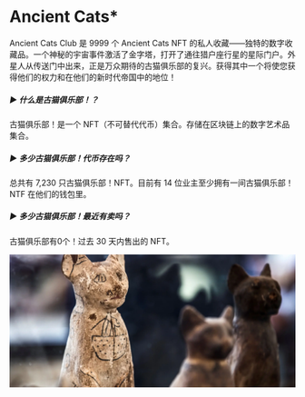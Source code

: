 # Ancient Cats*

Ancient Cats Club 是 9999 个 Ancient Cats NFT 的私人收藏——独特的数字收藏品。一个神秘的宇宙事件激活了金字塔，打开了通往猎户座行星的星际门户。外星人从传送门中出来，正是万众期待的古猫俱乐部的复兴。获得其中一个将使您获得他们的权力和在他们的新时代帝国中的地位！

##### ▶ 什么是古猫俱乐部！？

古猫俱乐部！是一个 NFT（不可替代代币）集合。存储在区块链上的数字艺术品集合。

##### ▶ 多少古猫俱乐部！代币存在吗？

总共有 7,230 只古猫俱乐部！NFT。目前有 14 位业主至少拥有一间古猫俱乐部！NTF 在他们的钱包里。

##### ▶ 多少古猫俱乐部！最近有卖吗？

古猫俱乐部有0个！过去 30 天内售出的 NFT。

![MTgzMjE4OTM2MDYwMzIzMjM0](MTgzMjE4OTM2MDYwMzIzMjM0.webp)
